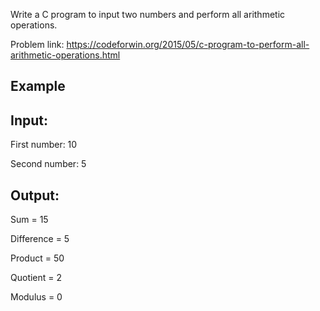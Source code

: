 Write a C program to input two numbers and perform all arithmetic operations.

Problem link: https://codeforwin.org/2015/05/c-program-to-perform-all-arithmetic-operations.html

## Example
## Input:
First number: 10

Second number: 5
## Output:

Sum = 15

Difference = 5

Product = 50

Quotient = 2

Modulus = 0
